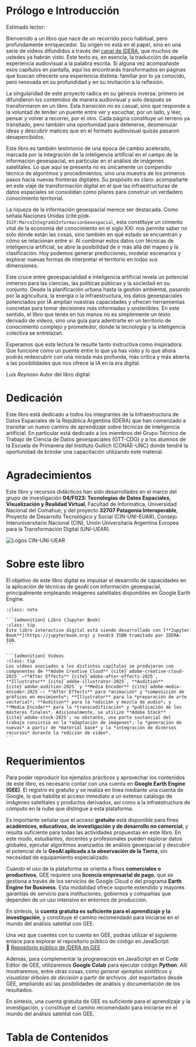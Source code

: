 # Prólogo e Introducción

Estimado lector:

Bienvenido a un libro que nace de un recorrido poco habitual, pero profundamente enriquecedor. Su origen no está en el papel, sino en una serie de videos difundidos a través del [canal de IDERA](https://www.youtube.com/results?search_query=idera+argentina), que muchos de ustedes ya habrán visto. Este texto es, en esencia, la traducción de aquella experiencia audiovisual a la palabra escrita. Si alguna vez acompañaste esos capítulos en pantalla, aquí los encontrarás transformados en páginas que buscan ofrecerte una experiencia distinta: familiar por lo ya conocido, pero renovada en su profundidad y en su invitación a la reflexión.

La singularidad de este proyecto radica en su génesis inversa: primero se difundieron los contenidos de manera audiovisual y solo después se transformaron en un libro. Esta transición no es casual, sino que responde a la voluntad de tender un puente entre ver y escuchar, por un lado, y leer, pensar y volver a recorrer, por el otro. Cada página constituye un terreno ya transitado, pero también una oportunidad para detenerse, desmenuzar ideas y descubrir matices que en el formato audiovisual quizás pasaron desapercibidos.

Este libro es también testimonio de una época de cambio acelerado, marcada por la integración de la inteligencia artificial en el campo de la información geoespacial, en particular en el análisis de imágenes satelitales. Lo que aquí se presenta no es únicamente un compendio técnico de algoritmos y procedimientos, sino una muestra de los primeros pasos hacia nuevas fronteras digitales. Su propósito es claro: acompañarte en este viaje de transformación digital en el que las infraestructuras de datos espaciales se consolidan como pilares para construir un verdadero conocimiento territorial.

La riqueza de la información geoespacial merece ser destacada. Como señala Naciones Unidas {cite:p}`UN-IGIF:MarcoIntegradoInformacionGeoespacial`, esta constituye un cimiento vital de la economía del conocimiento en el siglo XXI: nos permite saber no solo dónde están las cosas, sino también en qué estado se encuentran y cómo se relacionan entre sí. Al combinar estos datos con técnicas de inteligencia artificial, se abre la posibilidad de ir más allá del mapeo y la clasificación. Hoy podemos generar predicciones, modelar escenarios y explorar nuevas formas de interpretar el territorio en todas sus dimensiones.

Este cruce entre geoespacialidad e inteligencia artificial revela un potencial inmenso para las ciencias, las políticas públicas y la sociedad en su conjunto. Desde la planificación urbana hasta la gestión ambiental, pasando por la agricultura, la energía o la infraestructura, los datos geoespaciales potenciados por IA amplían nuestras capacidades y ofrecen herramientas concretas para tomar decisiones más informadas y sostenibles. En este sentido, el libro que tenés en tus manos no es simplemente un texto derivado de videos, sino una guía para adentrarte en un territorio de conocimiento complejo y prometedor, donde la tecnología y la inteligencia colectiva se entrelazan.

Esperamos que esta lectura te resulte tanto instructiva como inspiradora. Que funcione como un puente entre lo que ya has visto y lo que ahora podrás redescubrir con una mirada más profunda, más crítica y más abierta a las posibilidades que nos ofrece la IA en la era digital.

*Luis Reynoso*
Autor del libro digital

# Dedicación

Este libro está dedicado a todos los integrantes de la Infraestructura de Datos Espaciales de la República Argentina (IDERA) que han comenzado a transitar un nuevo camino de aprendizaje sobre técnicas de inteligencia artificial. En particular está dedicado a los miembros del Grupo Técnico de Trabajo de Ciencia de Datos geoespaciales (GTT-CDG) y a los alumnos de la Escuela de Primavera del Instituto Gullich (CONAE-UNC) donde tendré la oportunidad de brindar una capacitación utilizando este material.

# Agradecimientos

Este libro y recursos didácticos han sido desarrollados en el marco del grupo de investigación **04/F023: Tecnologías de Datos Espaciales, Visualización y Realidad Virtual**, Facultad de Informática, Universidad Nacional del Comahue; y del proyecto **32707 Patagonia Interoperable**, Proyecto de Desarrollo Tecnológico y Social (CIN-UNI-EUAR), Consejo Interuniversitario Nacional (CIN), Unión Universitaria Argentina Europea para la Transformación Digital (UNI-UEAR).

![Logos CIN–UNI-UEAR](imagenes/CIN-UNIUEAR.png)

# Sobre este libro

El objetivo de este libro digital es impulsar el desarrollo de capacidades en la aplicación de técnicas de geoAI con información geoespacial, principalmente empleando imágenes satelitales disponibles en Google Earth Engine. 


````{admonition} Producción del libro y de los videos
:class: note

```{admonition} Libro (Jupyter Book)
:class: tip
Este libro interactivo digital está siendo desarrollado con [**Jupyter Book**](https://jupyterbook.org) y tendrá ISBN tramitado por IDERA-IGN.
```

```{admonition} Videos
:class: tip
Los videos asociados a los distintos capítulos se produjeron con componentes de **Adobe Creative Cloud** {cite}`adobe-creative-cloud-2025` —**After Effects** {cite}`adobe-after-effects-2025`, **Illustrator** {cite}`adobe-illustrator-2025`, **Audition** {cite}`adobe-audition-2025` y **Media Encoder** {cite}`adobe-media-encoder-2025`—: **After Effects** para *animación* y *composición de gráficos en movimiento*; **Illustrator** para la *preparación de arte vectorial*; **Audition** para la *edición y mezcla de audio*; y **Media Encoder** para la *transcodificación* y *publicación de los másteres finales*. Adicionalmente, se utilizó **Adobe Stock** {cite}`adobe-stock-2025`; no obstante, una parte sustancial del trabajo consistió en la *adaptación de imágenes*, la *generación de nuevas* a partir de *material base* y la *integración de diversos recursos* durante la *edición de video*.
```

````


# Requerimientos

Para poder reproducir los ejemplos prácticos y aprovechar los contenidos de este libro, es necesario contar con una cuenta en **Google Earth Engine (GEE)**. El registro es gratuito y se realiza en línea mediante una cuenta de Google, lo que habilita el acceso inmediato a un extenso catálogo de imágenes satelitales y productos derivados, así como a la infraestructura de cómputo en la nube que distingue a esta plataforma.

Es importante señalar que el acceso **gratuito** está disponible para fines **académicos, educativos, de investigación y de desarrollo no comercial**, y resulta suficiente para todas las actividades propuestas en este libro. En este modo, estudiantes, docentes y profesionales pueden explorar datos globales, ejecutar algoritmos avanzados de análisis geoespacial y descubrir el potencial de la **GeoAI aplicada a la observación de la Tierra**, sin necesidad de equipamiento especializado.

Cuando el uso de la plataforma se orienta a fines **comerciales o productivos**, GEE requiere una **licencia empresarial de pago**, que se gestiona a través de los servicios de Google Cloud o del programa **Earth Engine for Business**. Esta modalidad ofrece soporte extendido y mayores garantías de servicio para instituciones, gobiernos y compañías que dependen de un uso intensivo en entornos de producción.

En síntesis, la **cuenta gratuita es suficiente para el aprendizaje y la investigación**, y constituye el camino recomendado para iniciarse en el mundo del análisis satelital con GEE.

Una vez que cuentes con tu cuenta en GEE, podrás utilizar el siguiente enlace para explorar el repositorio público de código en JavaScript:  
🔗 [Repositorio público de IDERA en GEE](https://code.earthengine.google.com/?accept_repo=users%2Fcdg-idera%2Fgee)

Además, para complementar la programación en JavaScript en el Code Editor de GEE, utilizaremos **Google Colab** para ejecutar código **Python**. Allí mostraremos, entre otras cosas, cómo *generar ejemplos sintéticos* y *visualizar árboles de decisión* a partir de archivos .dot exportados desde GEE, ampliando así las posibilidades de análisis y documentación de los resultados.

En síntesis, una cuenta gratuita de GEE es suficiente para el aprendizaje y la investigación, y constituye el camino recomendado para iniciarse en el mundo del análisis satelital con GEE.

# Tabla de Contenidos

```{tableofcontents}
```